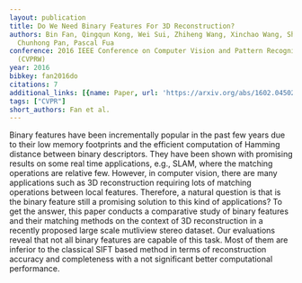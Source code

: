 ```yaml
---
layout: publication
title: Do We Need Binary Features For 3D Reconstruction?
authors: Bin Fan, Qingqun Kong, Wei Sui, Zhiheng Wang, Xinchao Wang, Shiming Xiang,
  Chunhong Pan, Pascal Fua
conference: 2016 IEEE Conference on Computer Vision and Pattern Recognition Workshops
  (CVPRW)
year: 2016
bibkey: fan2016do
citations: 7
additional_links: [{name: Paper, url: 'https://arxiv.org/abs/1602.04502'}]
tags: ["CVPR"]
short_authors: Fan et al.
---
```

Binary features have been incrementally popular in the past few years due to
their low memory footprints and the efficient computation of Hamming distance
between binary descriptors. They have been shown with promising results on some
real time applications, e.g., SLAM, where the matching operations are relative
few. However, in computer vision, there are many applications such as 3D
reconstruction requiring lots of matching operations between local features.
Therefore, a natural question is that is the binary feature still a promising
solution to this kind of applications? To get the answer, this paper conducts a
comparative study of binary features and their matching methods on the context
of 3D reconstruction in a recently proposed large scale mutliview stereo
dataset. Our evaluations reveal that not all binary features are capable of
this task. Most of them are inferior to the classical SIFT based method in
terms of reconstruction accuracy and completeness with a not significant better
computational performance.